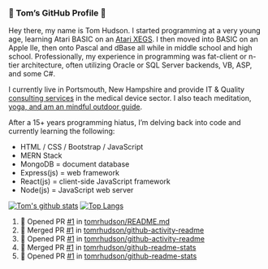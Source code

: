 ### 👋 Tom’s GitHub Profile 👋

Hey there, my name is Tom Hudson. I started programming at a very young age, learning Atari BASIC on an [Atari XEGS](https://en.wikipedia.org/wiki/Atari_XEGS). I then moved into BASIC on an Apple IIe, then onto Pascal and dBase all while in middle school and high school. Professionally, my experience in programming was fat-client or n-tier architecture, often utilizing Oracle or SQL Server backends, VB, ASP, and some C#.


I currently live in Portsmouth, New Hampshire and provide IT & Quality [consulting services](https://www.linkedin.com/in/hudsonthomas/) in the medical device sector. I also teach meditation, [yoga, and am an mindful outdoor guide](https://tom-hudson.com).

After a 15+ years programming hiatus, I’m delving back into code and currently learning the following:

- HTML / CSS / Bootstrap / JavaScript
- MERN Stack
- MongoDB = document database
- Express(js) = web framework
- React(js) = client-side JavaScript framework
- Node(js) = JavaScript web server

[![Tom's github stats](https://github-readme-stats.vercel.app/api?username=tomrhudson&count_private=true?theme=dark)](https://github.com/anuraghazra/github-readme-stats)
[![Top Langs](https://github-readme-stats.vercel.app/api/top-langs/?username=tomrhudson&layout=compact)](https://github.com/anuraghazra/github-readme-stats)

<!--START_SECTION:activity-->
1. 💪 Opened PR [#1](https://github.com//tomrhudson/README.md/pull/1) in [tomrhudson/README.md](https://github.com//tomrhudson/README.md)
2. 🎉 Merged PR [#1](https://github.com//tomrhudson/github-activity-readme/pull/1) in [tomrhudson/github-activity-readme](https://github.com//tomrhudson/github-activity-readme)
3. 💪 Opened PR [#1](https://github.com//tomrhudson/github-activity-readme/pull/1) in [tomrhudson/github-activity-readme](https://github.com//tomrhudson/github-activity-readme)
4. 🎉 Merged PR [#1](https://github.com//tomrhudson/github-readme-stats/pull/1) in [tomrhudson/github-readme-stats](https://github.com//tomrhudson/github-readme-stats)
5. 💪 Opened PR [#1](https://github.com//tomrhudson/github-readme-stats/pull/1) in [tomrhudson/github-readme-stats](https://github.com//tomrhudson/github-readme-stats)
<!--END_SECTION:activity-->
